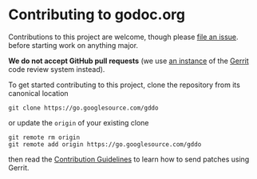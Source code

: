 # Contributing to godoc.org

Contributions to this project are welcome, though please
[file an issue](https://github.com/golang/gddo/issues/new).
before starting work on anything major.

**We do not accept GitHub pull requests**
(we use [an instance](https://go-review.googlesource.com/) of the
[Gerrit](https://www.gerritcodereview.com/) code review system instead).

To get started contributing to this project,
clone the repository from its canonical location

	git clone https://go.googlesource.com/gddo

or update the `origin` of your existing clone

	git remote rm origin
	git remote add origin https://go.googlesource.com/gddo

then read the [Contribution Guidelines](https://golang.org/doc/contribute.html)
to learn how to send patches using Gerrit.

